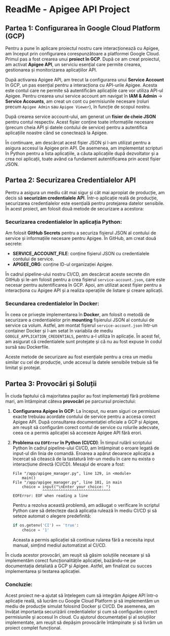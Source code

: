 # ReadMe - Apigee API Project

## Partea 1: Configurarea în Google Cloud Platform (GCP)

Pentru a pune în aplicare proiectul nostru care interacționează cu Apigee, am început prin configurarea corespunzătoare a platformei Google Cloud. Primul pas a fost crearea unui **proiect în GCP**. După ce am creat proiectul, am activat **Apigee API**, un serviciu esențial care permite crearea, gestionarea și monitorizarea aplicațiilor API.

După activarea Apigee API, am trecut la configurarea unui **Service Account** în GCP, un pas esențial pentru a interacționa cu API-urile Apigee. Acesta este contul care ne permite să autentificăm aplicațiile care vor utiliza API-ul Apigee. Pentru crearea unui service account am navigat în **IAM & Admin** → **Service Accounts**, am creat un cont cu permisiunile necesare (roluri precum `Apigee Admin` sau `Apigee Viewer`), în funcție de scopul nostru.

După crearea service account-ului, am generat un **fisier de cheie JSON** pentru contul respectiv. Acest fișier conține toate informațiile necesare (precum cheia API și datele contului de service) pentru a autentifica aplicațiile noastre când se conectează la Apigee.

În continuare, am descărcat acest fișier JSON și l-am utilizat pentru a asigura accesul la Apigee prin API. De asemenea, am implementat scripturi în Python pentru a lista aplicațiile, a căuta aplicațiile după dezvoltator și a crea noi aplicații, toate având ca fundament autentificarea prin acest fișier JSON.

## Partea 2: Securizarea Credentialelor API

Pentru a asigura un mediu cât mai sigur și cât mai apropiat de producție, am decis să **securizăm credentialele API**. Într-o aplicație reală de producție, securizarea credentialelor este esențială pentru protejarea datelor sensibile. În acest proiect, am folosit două metode de securizare a acestora:

### Securizarea credentialelor în aplicația Python:
Am folosit **GitHub Secrets** pentru a securiza fișierul JSON al contului de service și informațiile necesare pentru Apigee. În GitHub, am creat două secrete:
- **SERVICE_ACCOUNT_FILE**: conține fișierul JSON cu credentialele contului de service.
- **APIGEE_ORG**: conține ID-ul organizației Apigee.

În cadrul pipeline-ului nostru CI/CD, am descărcat aceste secrete din GitHub și le-am folosit pentru a crea fișierul `service-account.json`, care este necesar pentru autentificarea în GCP. Apoi, am utilizat acest fișier pentru a interacționa cu Apigee API și a realiza operațiile de listare și creare aplicații.

### Secundarea credentialelor în Docker:
În ceea ce privește implementarea în **Docker**, am folosit o metodă de securizare a credentialelor prin **mounting** fișierului JSON al contului de service ca volum. Astfel, am montat fișierul `service-account.json` într-un container Docker și l-am setat în variabila de mediu `GOOGLE_APPLICATION_CREDENTIALS`, pentru a-l utiliza în aplicație. În acest fel, am asigurat că credentialele sunt protejate și că nu au fost expuse în codul sursă sau Dockerfile.

Aceste metode de securizare au fost esențiale pentru a crea un mediu similar cu cel de producție, unde accesul la datele sensibile trebuie să fie limitat și protejat.

## Partea 3: Provocări și Soluții

În ciuda faptului că majoritatea pașilor au fost implementați fără probleme mari, am întâmpinat câteva **provocări** pe parcursul proiectului:

1. **Configurarea Apigee în GCP**: La început, nu eram siguri ce permisiuni exacte trebuiau acordate contului de service pentru a accesa corect Apigee API. După consultarea documentației oficiale a GCP și Apigee, am reușit să configurăm corect contul de service cu rolurile adecvate, ceea ce a permis aplicației să acceseze Apigee API fără erori.

2. **Problema cu `EOFError` în Python (CI/CD)**: În timpul rulării scriptului Python în cadrul pipeline-ului CI/CD, am întâmpinat o eroare legată de input-ul din linia de comandă. Eroarea a apărut deoarece aplicația a încercat să citească de la tastatură într-un mediu în care nu exista o interacțiune directă (CI/CD). Mesajul de eroare a fost:
   ```
   File "/app/apigee_manager.py", line 129, in <module>
       main()
   File "/app/apigee_manager.py", line 101, in main
       choice = input("\nEnter your choice: ")
                ^^^^^^^^^^^^^^^^^^^^^^^^^^^^^^
   EOFError: EOF when reading a line
   ```
   Pentru a rezolva această problemă, am adăugat o verificare în scriptul Python care să detecteze dacă aplicația rulează în mediu CI/CD și să seteze automat o alegere predefinită:
   ```python
   if os.getenv('CI') == 'true':
       choice = '1'
   ```
   Aceasta a permis aplicației să continue rularea fără a necesita input manual, simțind mediul automatizat al CI/CD.

În ciuda acestor provocări, am reușit să găsim soluțiile necesare și să implementăm corect funcționalitățile aplicației, bazându-ne pe documentația detaliată a GCP și Apigee. Astfel, am finalizat cu succes implementarea și testarea aplicației.

### Concluzie:
Acest proiect ne-a ajutat să înțelegem cum să integrăm Apigee API într-o aplicație reală, să lucrăm cu Google Cloud Platform și să implementăm un mediu de producție simulat folosind Docker și CI/CD. De asemenea, am învățat importanța securizării credentialelor și cum să configurăm corect permisiunile și accesul în cloud. Cu ajutorul documentației și al soluțiilor implementate, am reușit să depășim provocările întâmpinate și să livrăm un proiect complet funcțional.
